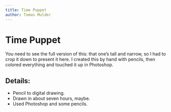 ```yaml
---
title: Time Puppet
author: Tomas Mulder
---
```


# Time Puppet

You need to see the full version of this: that one’s tall and narrow, so I had to crop it down to present it here. I created this by hand with pencils, then colored everything and touched it up in Photoshop.

## Details:

- Pencil to digital drawing.
- Drawn in about seven hours, maybe.
- Used Photoshop and some pencils.